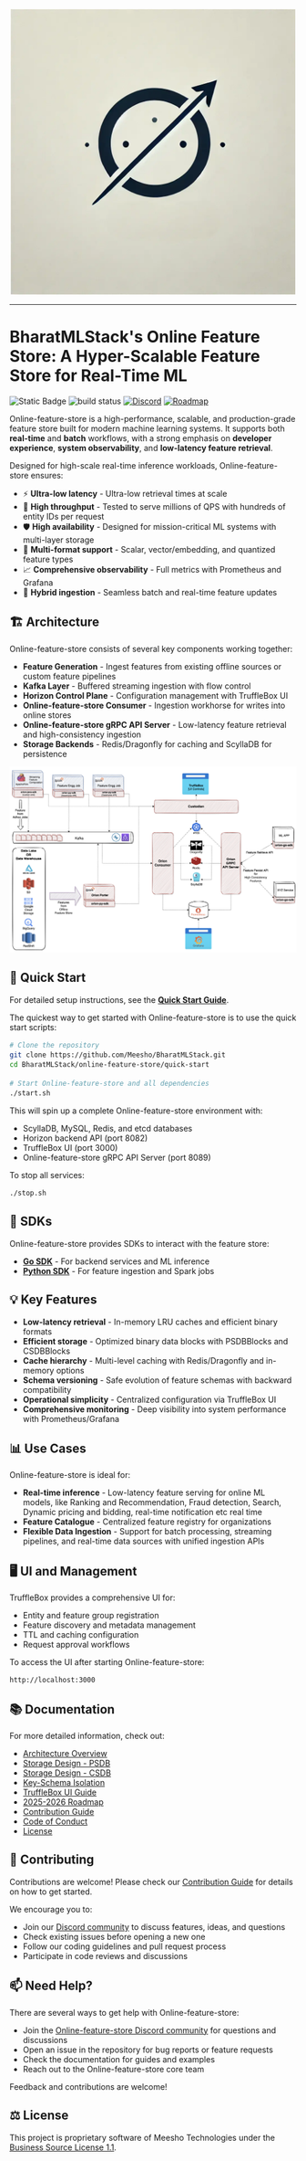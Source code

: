 <p align="center">
  <img src="assets/logov2.webp" alt="Online-feature-store" width="500"/>
</p>

----
# BharatMLStack's Online Feature Store: A Hyper-Scalable Feature Store for Real-Time ML

![Static Badge](https://img.shields.io/badge/oss_lifecycle-active-green) 
![build status](https://github.com/Meesho/BharatMLStack/online-feature-store/actions/workflows/ci.yml/badge.svg)
[![Discord](https://img.shields.io/badge/Discord-Join%20Chat-5865F2?logo=discord&logoColor=white)](https://discord.gg/474wHtfm)
[![Roadmap](https://img.shields.io/badge/Project-Roadmap-blue?style=flat&logo=github)](./roadmap/roadmap_2025_2026.md)

Online-feature-store is a high-performance, scalable, and production-grade feature store built for modern machine learning systems. It supports both **real-time** and **batch** workflows, with a strong emphasis on **developer experience**, **system observability**, and **low-latency feature retrieval**.

Designed for high-scale real-time inference workloads, Online-feature-store ensures:

- ⚡️ **Ultra-low latency** - Ultra-low retrieval times at scale
- 🚀 **High throughput** - Tested to serve millions of QPS with hundreds of entity IDs per request
- 🛡️ **High availability** - Designed for mission-critical ML systems with multi-layer storage
- 🧠 **Multi-format support** - Scalar, vector/embedding, and quantized feature types
- 📈 **Comprehensive observability** - Full metrics with Prometheus and Grafana
- 🔄 **Hybrid ingestion** - Seamless batch and real-time feature updates

## 🏗️ Architecture

Online-feature-store consists of several key components working together:

- **Feature Generation** - Ingest features from existing offline sources or custom feature pipelines
- **Kafka Layer** - Buffered streaming ingestion with flow control
- **Horizon Control Plane** - Configuration management with TruffleBox UI
- **Online-feature-store Consumer** - Ingestion workhorse for writes into online stores
- **Online-feature-store gRPC API Server** - Low-latency feature retrieval and high-consistency ingestion
- **Storage Backends** - Redis/Dragonfly for caching and ScyllaDB for persistence

![Online-feature-store Architecture](assets/production-architecture.png)

## 🚀 Quick Start

For detailed setup instructions, see the [**Quick Start Guide**](quick-start/README.md).

The quickest way to get started with Online-feature-store is to use the quick start scripts:

```bash
# Clone the repository
git clone https://github.com/Meesho/BharatMLStack.git
cd BharatMLStack/online-feature-store/quick-start

# Start Online-feature-store and all dependencies
./start.sh
```

This will spin up a complete Online-feature-store environment with:
- ScyllaDB, MySQL, Redis, and etcd databases
- Horizon backend API (port 8082)
- TruffleBox UI (port 3000)
- Online-feature-store gRPC API Server (port 8089)

To stop all services:
```bash
./stop.sh
```

## 🧰 SDKs

Online-feature-store provides SDKs to interact with the feature store:

- **[Go SDK](sdks/go/README.md)** - For backend services and ML inference
- **[Python SDK](sdks/python/README.md)** - For feature ingestion and Spark jobs

## 💡 Key Features

- **Low-latency retrieval** - In-memory LRU caches and efficient binary formats
- **Efficient storage** - Optimized binary data blocks with PSDBBlocks and CSDBBlocks
- **Cache hierarchy** - Multi-level caching with Redis/Dragonfly and in-memory options
- **Schema versioning** - Safe evolution of feature schemas with backward compatibility
- **Operational simplicity** - Centralized configuration via TruffleBox UI
- **Comprehensive monitoring** - Deep visibility into system performance with Prometheus/Grafana

## 📊 Use Cases

Online-feature-store is ideal for:

- **Real-time inference** - Low-latency feature serving for online ML models, like Ranking and Recommendation, Fraud detection, Search, Dynamic pricing and bidding, real-time notification etc real time 
- **Feature Catalogue** - Centralized feature registry for organizations
- **Flexible Data Ingestion** - Support for batch processing, streaming pipelines, and real-time data sources with unified ingestion APIs

## 🖥️ UI and Management

TruffleBox provides a comprehensive UI for:

- Entity and feature group registration
- Feature discovery and metadata management
- TTL and caching configuration
- Request approval workflows

To access the UI after starting Online-feature-store:
```
http://localhost:3000
```

## 📚 Documentation

For more detailed information, check out:

- [Architecture Overview](docs/architecture.md)
- [Storage Design - PSDB](docs/psdb-design.md)
- [Storage Design - CSDB](docs/csdb-design.md)
- [Key-Schema Isolation](docs/schema.md)
- [TruffleBox UI Guide](docs/usage.md)
- [2025-2026 Roadmap](roadmap/roadmap_2025_2026.md)
- [Contribution Guide](docs/CONTRIBUTION.md)
- [Code of Conduct](docs/CODE_OF_CONDUCT.md)
- [License](LICENSE.md)

## 🤝 Contributing

Contributions are welcome! Please check our [Contribution Guide](docs/CONTRIBUTION.md) for details on how to get started.

We encourage you to:
- Join our [Discord community](https://discord.gg/474wHtfm) to discuss features, ideas, and questions
- Check existing issues before opening a new one
- Follow our coding guidelines and pull request process
- Participate in code reviews and discussions

## 📫 Need Help?

There are several ways to get help with Online-feature-store:

- Join the [Online-feature-store Discord community](https://discord.gg/474wHtfm) for questions and discussions
- Open an issue in the repository for bug reports or feature requests
- Check the documentation for guides and examples
- Reach out to the Online-feature-store core team

Feedback and contributions are welcome!

## ⚖️ License

This project is proprietary software of Meesho Technologies under the [Business Source License 1.1](LICENSE.md).
